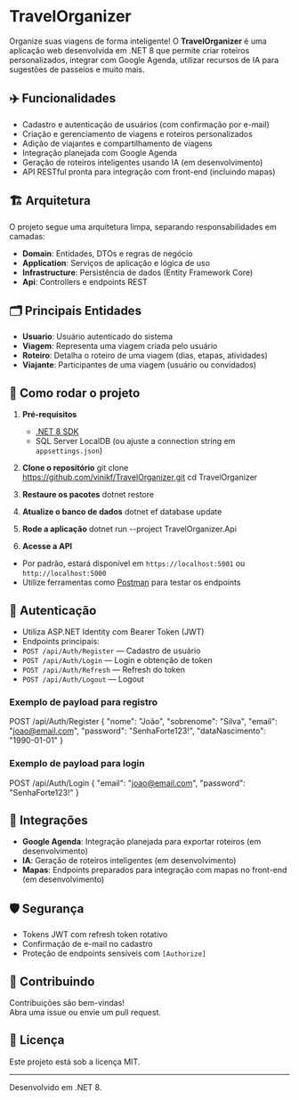﻿# TravelOrganizer

Organize suas viagens de forma inteligente! O **TravelOrganizer** é uma aplicação web desenvolvida em .NET 8 que permite criar roteiros personalizados, integrar com Google Agenda, utilizar recursos de IA para sugestões de passeios e muito mais.

## ✈️ Funcionalidades

- Cadastro e autenticação de usuários (com confirmação por e-mail)
- Criação e gerenciamento de viagens e roteiros personalizados
- Adição de viajantes e compartilhamento de viagens
- Integração planejada com Google Agenda
- Geração de roteiros inteligentes usando IA (em desenvolvimento)
- API RESTful pronta para integração com front-end (incluindo mapas)

## 🏗️ Arquitetura

O projeto segue uma arquitetura limpa, separando responsabilidades em camadas:

- **Domain**: Entidades, DTOs e regras de negócio
- **Application**: Serviços de aplicação e lógica de uso
- **Infrastructure**: Persistência de dados (Entity Framework Core)
- **Api**: Controllers e endpoints REST

## 🗂️ Principais Entidades

- **Usuario**: Usuário autenticado do sistema
- **Viagem**: Representa uma viagem criada pelo usuário
- **Roteiro**: Detalha o roteiro de uma viagem (dias, etapas, atividades)
- **Viajante**: Participantes de uma viagem (usuário ou convidados)

## 🚀 Como rodar o projeto

1. **Pré-requisitos**
   - [.NET 8 SDK](https://dotnet.microsoft.com/download)
   - SQL Server LocalDB (ou ajuste a connection string em `appsettings.json`)

2. **Clone o repositório**
git clone https://github.com/vinikf/TravelOrganizer.git cd TravelOrganizer

3. **Restaure os pacotes**
dotnet restore

4. **Atualize o banco de dados**
dotnet ef database update

5. **Rode a aplicação**
dotnet run --project TravelOrganizer.Api

6. **Acesse a API**
- Por padrão, estará disponível em `https://localhost:5001` ou `http://localhost:5000`
- Utilize ferramentas como [Postman](https://www.postman.com/) para testar os endpoints

## 🔑 Autenticação

- Utiliza ASP.NET Identity com Bearer Token (JWT)
- Endpoints principais:
- `POST /api/Auth/Register` — Cadastro de usuário
- `POST /api/Auth/Login` — Login e obtenção de token
- `POST /api/Auth/Refresh` — Refresh do token
- `POST /api/Auth/Logout` — Logout

### Exemplo de payload para registro
POST /api/Auth/Register { "nome": "João", "sobrenome": "Silva", "email": "joao@email.com", "password": "SenhaForte123!", "dataNascimento": "1990-01-01" }

### Exemplo de payload para login
POST /api/Auth/Login { "email": "joao@email.com", "password": "SenhaForte123!" }

## 📅 Integrações

- **Google Agenda**: Integração planejada para exportar roteiros (em desenvolvimento)
- **IA**: Geração de roteiros inteligentes (em desenvolvimento)
- **Mapas**: Endpoints preparados para integração com mapas no front-end (em desenvolvimento)

## 🛡️ Segurança

- Tokens JWT com refresh token rotativo
- Confirmação de e-mail no cadastro
- Proteção de endpoints sensíveis com `[Authorize]`

## 📝 Contribuindo

Contribuições são bem-vindas!  
Abra uma issue ou envie um pull request.

## 📄 Licença

Este projeto está sob a licença MIT.

---

Desenvolvido em .NET 8.
